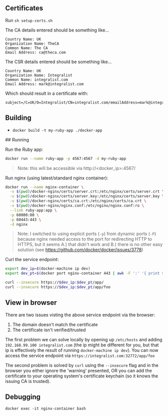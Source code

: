 ## Certificates

Run `sh setup-certs.sh`

The CA details entered should be something like...

```
Country Name: UK
Organization Name: TheCA
Common Name: The CA
Email Address: ca@theca.com
```

The CSR details entered should be something like...

```
Country Name: UK
Organization Name: Integralist
Common Name: integralist.com
Email Address: mark@integralist.com
```

Which should result in a certificate with:

```
subject=/C=UK/O=Integralist/CN=integralist.com/emailAddress=mark@integralist.com
```

## Building

- `docker build -t my-ruby-app ./docker-app`

## Running

Run the Ruby app:

```bash
docker run --name ruby-app -p 4567:4567 -d my-ruby-app
```

> Note: this will be accessible via http://&lt;docker_ip&gt;:4567/

Run nginx (using latest/standard nginx container):

```bash
docker run --name nginx-container \
  -v $(pwd)/docker-nginx/certs/server.crt:/etc/nginx/certs/server.crt \
  -v $(pwd)/docker-nginx/certs/server.key:/etc/nginx/certs/server.key \
  -v $(pwd)/docker-nginx/certs/ca.crt:/etc/nginx/certs/ca.crt \
  -v $(pwd)/docker-nginx/nginx.conf:/etc/nginx/nginx.conf:ro \
  --link ruby-app:app \
  -p 60080:80 \
  -p 60443:443 \
  -d nginx
```

> Note: I switched to using explicit ports (`-p`) from dynamic ports (`-P`) because nginx needed access to the port for redirecting HTTP to HTTPS, but it seems A.) that didn't work and B.) there is no other easy solution (see https://github.com/docker/docker/issues/3778)

Curl the service endpoint:

```bash
export dev_ip=$(docker-machine ip dev)
export dev_pt=$(docker port nginx-container 443 | awk -F ':' '{ print $2 }')

curl --insecure https://$dev_ip:$dev_pt/app/
curl --insecure https://$dev_ip:$dev_pt/app/foo
```

## View in browser

There are two issues visting the above service endpoint via the browser:

1. The domain doesn't match the certificate
2. The certificate isn't verified/trusted

The first problem we can solve locally by opening up `/etc/hosts` and adding `192.168.99.100 integralist.com` (the ip might be different for you, but that ip is effectively the result of running `docker-machine ip dev`). You can now access the service endpoint via `https://integralist.com:32772/app/foo`

The second problem is solved by `curl` using the `--insecure` flag and in the browser you either ignore the 'warning' presented, OR you can add the certificate to your operating system's certificate keychain (so it knows the issuing CA is trusted).

## Debugging

```
docker exec -it nginx-container bash
```
